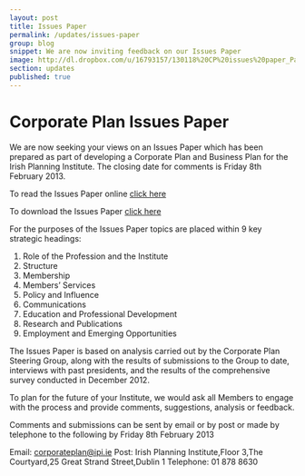 ```yaml
---
layout: post
title: Issues Paper
permalink: /updates/issues-paper
group: blog
snippet: We are now inviting feedback on our Issues Paper
image: http://dl.dropbox.com/u/16793157/130118%20CP%20issues%20paper_Page_01a.jpg
section: updates
published: true
---
```


# Corporate Plan Issues Paper

We are now seeking your views on an Issues Paper which has been prepared as part of developing a Corporate Plan and Business Plan for the Irish Planning Institute. The closing date for comments is Friday 8th February 2013.

To read the Issues Paper online [click here](http://issuu.com/ipiplanner/docs/issuespaper)

To download the Issues Paper [click here](http://www.irishplanninginstitute.ie/uploads/files/IPI%20Corporate%20Plan%20Issues%20Paper.pdf)

For the purposes of the Issues Paper topics are placed within 9 key strategic headings:

1.    Role of the Profession and the Institute
2.    Structure
3.    Membership
4.    Members’ Services
5.    Policy and Influence
6.    Communications
7.    Education and Professional Development
8.    Research and Publications
9.    Employment and Emerging Opportunities

The Issues Paper is based on analysis carried out by the Corporate Plan Steering Group, along with the results of submissions to the Group to date, interviews with past presidents, and the results of the comprehensive survey conducted in December 2012.  

To plan for the future of your Institute, we would ask all Members to engage with the process and provide comments, suggestions, analysis or feedback.

Comments and submissions can be sent by email or by post or made by telephone to the following by Friday 8th February 2013

Email:  corporateplan@ipi.ie
Post: Irish Planning Institute,Floor 3,The Courtyard,25 Great Strand Street,Dublin 1
Telephone: 01 878 8630 

